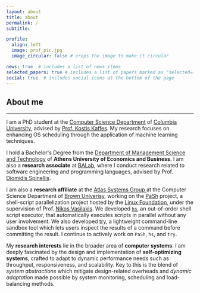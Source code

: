 ```yaml
---
layout: about
title: about
permalink: /
subtitle:

profile:
  align: left
  image: prof_pic.jpg
  image_circular: false # crops the image to make it circular

news: true  # includes a list of news items
selected_papers: true # includes a list of papers marked as "selected={true}"
social: true  # includes social icons at the bottom of the page
---
```



<h2 id="select-publications">About me</h2>
<hr style="border-width: 2px;">

I am a PhD student at the <a href="https://www.cs.columbia.edu/">Computer Science Department</a> of [Columbia University](https://www.cs.columbia.edu/), advised by [Prof. Kostis Kaffes](https://www.cs.columbia.edu/~kkaffes/index.html). My research focuses on enhancing OS scheduling through the application of machine learning techniques.

I hold a Bachelor's Degree from the <a href='https://www.dept.aueb.gr/en/dmst'>Department of Management Science and Technology</a> of **Athens University of Economics and Business**. I am also a **research associate** at <a href='https://www.balab.aueb.gr'>BALab</a>, where I conduct research related to software engineering and programming languages, advised by Prof. <a href='https://www2.dmst.aueb.gr/dds/index.el.html'>Diomidis Spinellis</a>.

I am also a  **research affiliate** at the <a href='https://atlas-group.cs.brown.edu/'> Atlas Systems Group </a> at the Computer Science Department of <a href="https://cs.brown.edu/">Brown Univerisy</a>, working on the <a href='https://binpa.sh'>PaSh</a> project, a shell-script parallelization project hosted by the <a href="https://www.linuxfoundation.org/press/press-release/linux-foundation-to-host-the-pash-project-accelerating-shell-scripting-with-automated-parallelization-for-industrial-use-cases">Linux Foundation</a>, under the supervision of Prof. <a href='http://nikos.vasilak.is/'>Nikos Vasilakis</a>. We developed <a href="https://sigops.org/s/conferences/hotos/2023/papers/liargkovas.pdf">`hs`</a>, an out-of-order shell script executor, that automatically executes scripts in parallel without any user involvement. We also developed <a href="https://github.com/binpash/try">try</a>, a lightweight command-line sandbox tool which lets users inspect the results of a command before committing the result. I continue to actively work on `PaSh`, `hs`, and `try`.

My **research interests** lie in the broader area of **computer systems**. I am deeply fascinated by the design and implementation of **self-optimizing systems**, crafted to adapt to dynamic performance needs such as throughput, responsiveness, and scalability. Key to this is the blend of *system abstractions* which mitigate design-related overheads and *dynamic adaptation* made possible by system monitoring, scheduling and load-balancing methods.

<!-- My **past research** encompassed Software Engineering topics. Furthermore, for my thesis I constructed the scientific collaboration networks of [Greece](/assets/img/scientific_collaboration_gr.png) and [Finland](/assets/img/scientific_collaboration_fi.png).
 -->